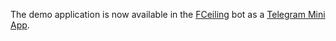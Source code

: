 The demo application is now available in the [FCeiling](https://t.me/FCeiling_bot) bot as a [Telegram Mini App](https://core.telegram.org/bots/webapps).
